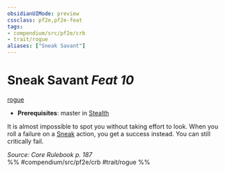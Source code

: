 ```yaml
---
obsidianUIMode: preview
cssclass: pf2e,pf2e-feat
tags:
- compendium/src/pf2e/crb
- trait/rogue
aliases: ["Sneak Savant"]
---
```

# Sneak Savant  *Feat 10*  
[rogue](Reference/Rules/Traits/rogue.md "Rogue Class Trait")  

- **Prerequisites**: master in [Stealth](skills.md#Stealth)

It is almost impossible to spot you without taking effort to look. When you roll a failure on a [Sneak](sneak.md) action, you get a success instead. You can still critically fail.

*Source: Core Rulebook p. 187*  
%% #compendium/src/pf2e/crb #trait/rogue %%